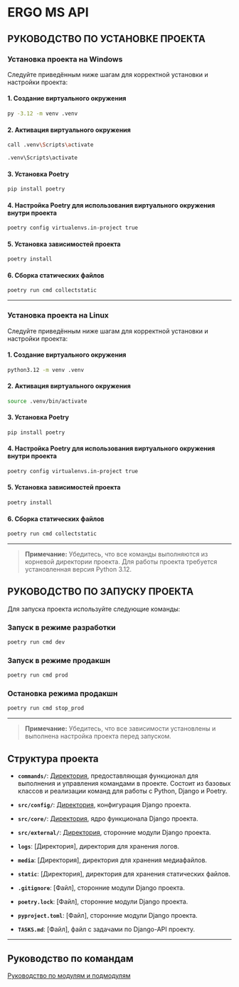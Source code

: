 # ERGO MS API

## РУКОВОДСТВО ПО УСТАНОВКЕ ПРОЕКТА

### Установка проекта на Windows

Следуйте приведённым ниже шагам для корректной установки и настройки проекта:

#### 1. Создание виртуального окружения
```bash
py -3.12 -m venv .venv
```

#### 2. Активация виртуального окружения
```bash - CMD
call .venv\Scripts\activate
```

```bash - IDE Visual Studio Code
.venv\Scripts\activate
```

#### 3. Установка Poetry
```bash
pip install poetry
```

#### 4. Настройка Poetry для использования виртуального окружения внутри проекта
```bash
poetry config virtualenvs.in-project true
```

#### 5. Установка зависимостей проекта
```bash
poetry install
```

#### 6. Сборка статических файлов
```bash
poetry run cmd collectstatic
```

---

### Установка проекта на Linux

Следуйте приведённым ниже шагам для корректной установки и настройки проекта:

#### 1. Создание виртуального окружения
```bash
python3.12 -m venv .venv
```

#### 2. Активация виртуального окружения
```bash
source .venv/bin/activate
```

#### 3. Установка Poetry
```bash
pip install poetry
```

#### 4. Настройка Poetry для использования виртуального окружения внутри проекта
```bash
poetry config virtualenvs.in-project true
```

#### 5. Установка зависимостей проекта
```bash
poetry install
```

#### 6. Сборка статических файлов
```bash
poetry run cmd collectstatic
```

---

> **Примечание:** Убедитесь, что все команды выполняются из корневой директории проекта. Для работы проекта требуется установленная версия Python 3.12.

## РУКОВОДСТВО ПО ЗАПУСКУ ПРОЕКТА

Для запуска проекта используйте следующие команды:

### Запуск в режиме разработки
```bash
poetry run cmd dev
```

### Запуск в режиме продакшн
```bash
poetry run cmd prod
```

### Остановка режима продакшн
```bash
poetry run cmd stop_prod
```

---

> **Примечание:** Убедитесь, что все зависимости установлены и выполнена настройка проекта перед запуском.

## Структура проекта

- **`commands/`**: [Директория](commands/README.md), предоставляющая функционал для выполнения и управления командами в проекте. Состоит из базовых классов и реализации команд для работы с Python, Django и Poetry.

- **`src/config/`**: [Директория](src/config/README.md), конфигурация Django проекта.

- **`src/core/`**: [Директория](src/core/README.md), ядро функционала Django проекта.

- **`src/external/`**: [Директория](src/external/README.md), сторонние модули Django проекта.

- **`logs`**: [Директория], директория для хранения логов.
- **`media`**: [Директория], директория для хранения медиафайлов.
- **`static`**: [Директория], директория для хранения статических файлов.

- **`.gitignore`**: [Файл], сторонние модули Django проекта.
- **`poetry.lock`**: [Файл], сторонние модули Django проекта.
- **`pyproject.toml`**: [Файл], сторонние модули Django проекта.

- **`TASKS.md`**: [Файл], файл с задачами по Django-API проекту.
---

## Руководство по командам 

[Руководство по модулям и подмодулям](MODULES.md)
